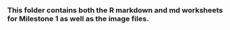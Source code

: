 ### This folder contains both the R markdown and md worksheets for Milestone 1 as well as the image files. 
